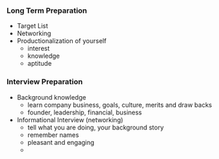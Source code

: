 ### Long Term Preparation

* Target List
* Networking
* Productionalization of yourself
  * interest 
  * knowledge
  * aptitude

### Interview Preparation

* Background knowledge
  * learn company business, goals, culture, merits and draw backs
  * founder, leadership, financial, business
* Informational Interview \(networking\)
  * tell what you are doing, your background story
  * remember names 
  * pleasant and engaging
  * 



